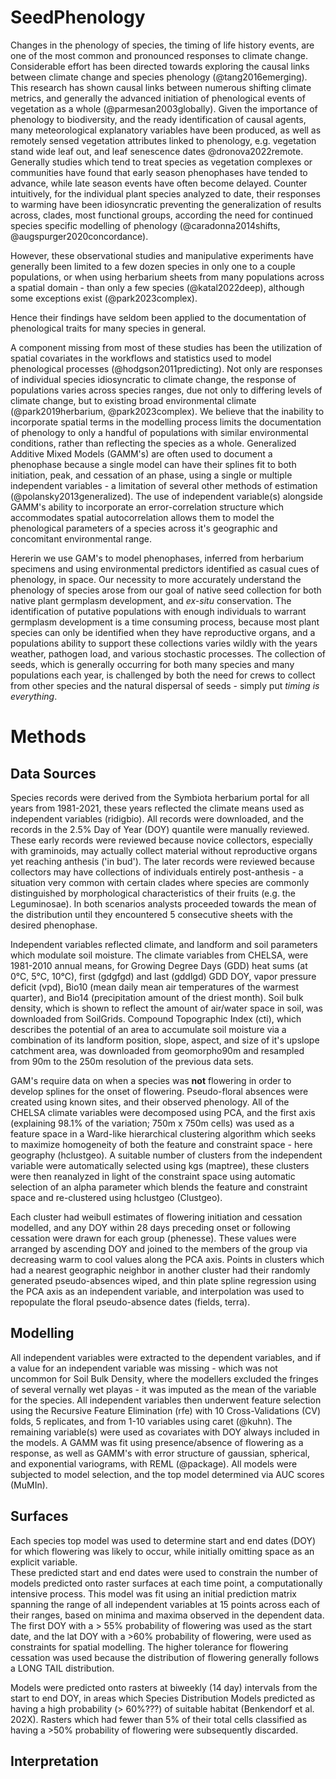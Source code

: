 # SeedPhenology

Changes in the phenology of species, the timing of life history events, are one of the most common and pronounced responses to climate change. 
Considerable effort has been directed towards exploring the causal links between climate change and species phenology (@tang2016emerging). 
This research has shown causal links between numerous shifting climate metrics, and generally the advanced initiation of phenological events of vegetation as a whole (@parmesan2003globally). 
Given the importance of phenology to biodiversity, and the ready identification of causal agents, many meteorological explanatory variables have been produced, as well as remotely sensed vegetation attributes linked to phenology, e.g. vegetation stand wide leaf out, and leaf senescence dates @dronova2022remote. 
Generally studies which tend to treat species as vegetation complexes or communities have found that early season phenophases have tended to advance, while late season events have often become delayed. 
Counter intuitively, for the individual plant species analyzed to date, their responses to warming have been idiosyncratic preventing the generalization of results across, clades, most functional groups, according the need for continued species specific modelling of phenology (@caradonna2014shifts, @augspurger2020concordance). 

However, these observational studies and manipulative experiments have generally been limited to a few dozen species in only one to a couple populations, or when using herbarium sheets from many populations across a spatial domain - than only a few species (@katal2022deep), although some exceptions exist (@park2023complex). 

Hence their findings have seldom been applied to the documentation of phenological traits for many species in general. 

A component missing from most of these studies has been the utilization of spatial covariates in the workflows and statistics used to model phenological processes (@hodgson2011predicting). 
Not only are responses of individual species idiosyncratic to climate change, the response of populations varies across species ranges, due not only to differing levels of climate change, but to existing broad environmental climate (@park2019herbarium, @park2023complex). 
We believe that the inability to incorporate spatial terms in the modelling process limits the documentation of phenology to only a handful of populations with similar environmental conditions, rather than reflecting the species as a whole. 
Generalized Additive Mixed Models (GAMM's) are often used to document a phenophase because a single model can have their splines fit to both initiation, peak, and cessation of an phase, using a single or multiple independent variables - a limitation of several other methods of estimation (@polansky2013generalized).
The use of independent variable(s) alongside GAMM's ability to incorporate an error-correlation structure which accommodates spatial autocorrelation allows them to model the phenological parameters of a species across it's geographic and concomitant environmental range. 

Hererin we use GAM's to model phenophases, inferred from herbarium specimens and using environmental predictors identified as casual cues of phenology, in space. 
Our necessity to more accurately understand the phenology of species arose from our goal of native seed collection for both native plant germplasm development, and *ex-situ* conservation. 
The identification of putative populations with enough individuals to warrant germplasm development is a time consuming process, because most plant species can only be identified when they have reproductive organs, and a populations ability to support these collections varies wildly with the years weather, pathogen load, and various stochastic processes. 
The collection of seeds, which is generally occurring for both many species and many populations each year, is challenged by both the need for crews to collect from other species and the natural dispersal of seeds - simply put *timing is everything*.  

# Methods

## Data Sources

Species records were derived from the Symbiota herbarium portal for all years from 1981-2021, these years reflected the climate means used as independent variables (ridigbio). 
All records were downloaded, and the records in the 2.5% Day of Year (DOY) quantile were manually reviewed. 
These early records were reviewed because novice collectors, especially with graminoids, may actually collect material without reproductive organs yet reaching anthesis ('in bud').
The later records were reviewed because collectors may have collections of individuals entirely post-anthesis - a situation very common with certain clades where species are commonly distinguished by morphological characteristics of their fruits (e.g. the Leguminosae). 
In both scenarios analysts proceeded towards the mean of the distribution until they encountered 5 consecutive sheets with the desired phenophase.  

Independent variables reflected climate, and landform and soil parameters which modulate soil moisture. 
The climate variables from CHELSA, were 1981-2010 annual means, for Growing Degree Days (GDD) heat sums (at 0°C, 5°C, 10°C), first (gdgfgd) and last (gddlgd) GDD DOY, vapor pressure deficit (vpd), Bio10 (mean daily mean air temperatures of the warmest quarter), and Bio14 (precipitation amount of the driest month). 
Soil bulk density, which is shown to reflect the amount of air/water space in soil, was downloaded from SoilGrids. 
Compound Topographic Index (cti), which describes the potential of an area to accumulate soil moisture via a combination of its landform position, slope, aspect, and size of it's upslope catchment area, was downloaded from geomorpho90m and resampled from 90m to the 250m resolution of the previous data sets. 

GAM's require data on when a species was **not** flowering in order to develop splines for the onset of flowering. 
Pseudo-floral absences were created using known sites, and their observed phenology. 
All of the CHELSA climate variables were decomposed using PCA, and the first axis (explaining 98.1% of the variation; 750m x 750m cells) was used as a feature space in a Ward-like hierarchical clustering algorithm which seeks to maximize homogeneity of both the feature and constraint space - here geography (hclustgeo). 
A suitable number of clusters from the independent variable were automatically selected using kgs (maptree), these clusters were then reanalyzed in light of the constraint space using automatic selection of an alpha parameter which blends the feature and constraint space and re-clustered using hclustgeo (Clustgeo). 

Each cluster had weibull estimates of flowering initiation and cessation modelled, and any DOY within 28 days preceding onset or following cessation were drawn for each group (phenesse). 
These values were arranged by ascending DOY and joined to the members of the group via decreasing warm to cool values along the PCA axis. 
Points in clusters which had a nearest geographic neighbor in another cluster had their randomly generated pseudo-absences wiped, and thin plate spline regression using the PCA axis as an independent variable, and interpolation was used to repopulate the floral pseudo-absence dates (fields, terra). 

## Modelling

All independent variables were extracted to the dependent variables, and if a value for an independent variable was missing - which was not uncommon for Soil Bulk Density, where the modellers excluded the fringes of several vernally wet playas - it was imputed as the mean of the variable for the species. 
All independent variables then underwent feature selection using the Recursive Feature Elimination (rfe) with 10 Cross-Validations (CV) folds, 5 replicates, and from 1-10 variables using caret (@kuhn).
The remaining variable(s) were used as covariates with DOY always included in the models. 
A GAMM was fit using presence/absence of flowering as a response, as well as GAMM's with error structure of gaussian, spherical, and exponential variograms, with REML (@package). 
All models were subjected to model selection, and the top model determined via AUC scores (MuMIn). 

## Surfaces

Each species top model was used to determine start and end dates (DOY) for which flowering was likely to occur, while initially omitting space as an explicit variable.   
These predicted start and end dates were used to constrain the number of models predicted onto raster surfaces at each time point, a computationally intensive process. 
This model was fit using an initial prediction matrix spanning the range of all independent variables at 15 points across each of their ranges, based on minima and maxima observed in the dependent data. 
The first DOY with a > 55% probability of flowering was used as the start date, and the lat DOY with a >60% probability of flowering, were used as constraints for spatial modelling. 
The higher tolerance for flowering cessation was used because the distribution of flowering generally follows a LONG TAIL distribution. 

Models were predicted onto rasters at biweekly (14 day) intervals from the start to end DOY, in areas which Species Distribution Models predicted as having a high probability (> 60%???) of suitable habitat (Benkendorf et al. 202X). 
Rasters which had fewer than 5% of their total cells classified as having a >50% probability of flowering were subsequently discarded.

## Interpretation 



